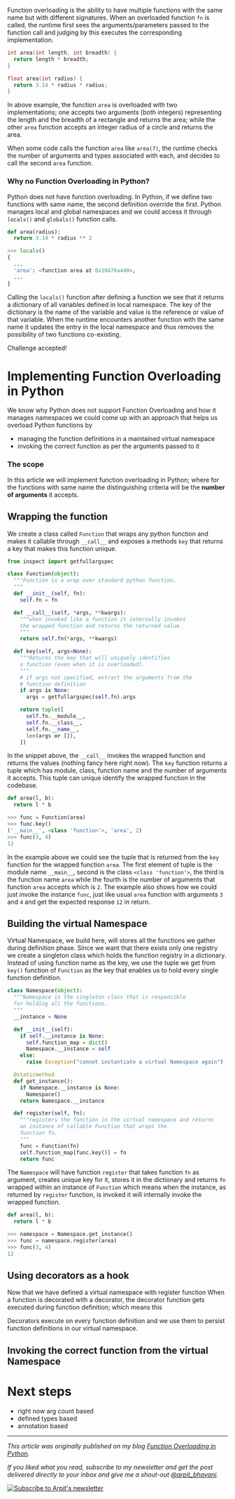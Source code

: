 Function overloading is the ability to have multiple functions with the same name but with different signatures. When an overloaded function `fn` is called, the runtime first sees the arguments/parameters passed to the function call and judging by this executes the corresponding implementation.

```cpp
int area(int length, int breadth) {
  return length * breadth;
}

float area(int radius) {
  return 3.14 * radius * radius;
}
```

In above example, the function `area` is overloaded with two implementations; one accepts two arguments (both integers) representing the length and the breadth of a rectangle and returns the area; while the other `area` function accepts an integer radius of a circle and returns the area.

When some code calls the function `area` like `area(7)`, the runtime checks the number of arguments and types associated with each, and decides to call the second `area` function.

### Why no Function Overloading in Python?
Python does not have function overloading. In Python, if we define two functions with same name, the second definition override the first. Python manages local and global namespaces and we could access it through `locals()` and `globals()` function calls.

```py
def area(radius):
  return 3.14 * radius ** 2

>>> locals()
{
  ...
  'area': <function area at 0x10476a440>,
  ...
}
```

Calling the `locals()` function after defining a function we see that it returns a dictionary of all variables defined in local namespace. The key of the dictionary is the name of the variable and value is the reference or value of that variable. When the runtime encounters another function with the same name it updates the entry in the local namespace and thus removes the possibility of two functions co-existing.

Challenge accepted!

# Implementing Function Overloading in Python

We know why Python does not support Function Overloading and how it manages namespaces we could come up with an approach that helps us overload Python functions by

 - managing the function definitions in a maintained virtual namespace
 - invoking the correct function as per the arguments passed to it

### The scope
In this article we will implement function overloading in Python; where for the functions with same name the distinguishing criteria will be the **number of arguments** it accepts.

## Wrapping the function
We create a class called `Function` that wraps any python function and makes it callable through `__call__` and exposes a methods `key` that returns a key that makes this function unique.

```py
from inspect import getfullargspec

class Function(object):
  """Function is a wrap over standard python function.
  """
  def __init__(self, fn):
    self.fn = fn

  def __call__(self, *args, **kwargs):
    """when invoked like a function it internally invokes
    the wrapped function and returns the returned value.
    """
    return self.fn(*args, **kwargs)

  def key(self, args=None):
    """Returns the key that will uniquely identifies
    a function (even when it is overloaded).
    """
    # if args not specified, extract the arguments from the
    # function definition
    if args is None:
      args = getfullargspec(self.fn).args

    return tuple([
      self.fn.__module__,
      self.fn.__class__,
      self.fn.__name__,
      len(args or []),
    ])
```

In the snippet above, the `__call__` invokes the wrapped function and returns the values (nothing fancy here right now). The `key` function returns a tuple which has module, class, function name and the number of arguments it accepts. This tuple can unique identify the wrapped function in the codebase.

```py
def area(l, b):
  return l * b

>>> func = Function(area)
>>> func.key()
('__main__', <class 'function'>, 'area', 2)
>>> func(3, 4)
12
```

In the example above we could see the tuple that is returned from the `key` function for the wrapped function `area`. The first element of tuple is the module name `__main__`, second is the class `<class 'function'>`, the third is the function name `area` while the fourth is the number of arguments that function `area` accepts which is `2`. The example also shows how we could just invoke the instance `func`, just like usual `area` function with arguments `3` and `4` and get the expected response `12` in return.

## Building the virtual Namespace
Virtual Namespace, we build here, will stores all the functions we gather during definition phase. Since we want that there exists only one registry we create a singleton class which holds the function registry in a dictionary. Instead of using function name as the key, we use the tuple we get from `key()` function of `Function` as the key that enables us to hold every single function definition.

```py
class Namespace(object):
  """Namespace is the singleton class that is responsible
  for holding all the functions.
  """
  __instance = None

  def __init__(self):
    if self.__instance is None:
      self.function_map = dict()
      Namespace.__instance = self
    else:
      raise Exception("cannot instantiate a virtual Namespace again")

  @staticmethod
  def get_instance():
    if Namespace.__instance is None:
      Namespace()
    return Namespace.__instance

  def register(self, fn):
    """registers the function in the virtual namespace and returns
    an instance of callable Function that wraps the
    function fn.
    """
    func = Function(fn)
    self.function_map[func.key()] = fn
    return func
```

The `Namespace` will have function `register` that takes function `fn` as argument, creates unique key for it, stores it in the dictionary and returns `fn` wrapped within an instance of `Function` which means when the instance, as returned by `register` function, is invoked it will internally invoke the wrapped function.

```py
def area(l, b):
  return l * b

>>> namespace = Namespace.get_instance()
>>> func = namespace.register(area)
>>> func(3, 4)
12
```

## Using decorators as a hook
Now that we have defined a virtual namespace with register function
When a function is decorated with a decorator, the decorator function gets executed during function definition; which means this

Decorators execute on every function definition and we use them to persist function definitions in our virtual namespace.

## Invoking the correct function from the virtual Namespace

# Next steps

 - right now arg count based
 - defined types based
 - annotation based

---

_This article was originally published on my blog [Function Overloading in Python](https://arpitbhayani.me/blogs/function-overloading)._

_If you liked what you read, subscribe to my newsletter and get the post delivered directly to your inbox and give me a shout-out [@arpit_bhayani](https://twitter.com/arpit_bhayani)._

[![Subscribe to Arpit's newsletter](https://user-images.githubusercontent.com/4745789/72035595-56396b00-32be-11ea-8199-121d0808a53a.png)](https://arpit.substack.com)
